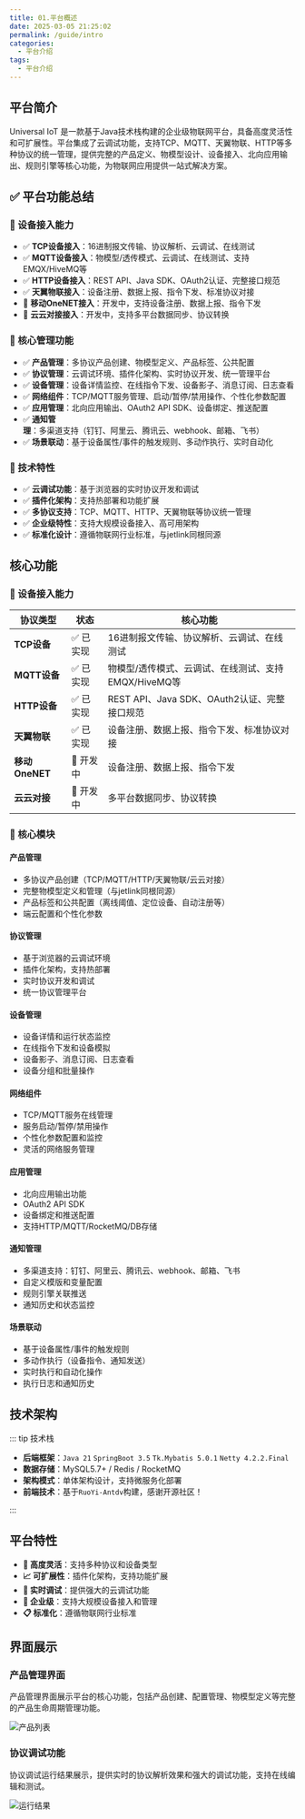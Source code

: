 ```yaml
---
title: 01.平台概述
date: 2025-03-05 21:25:02
permalink: /guide/intro
categories:
  - 平台介绍
tags:
  - 平台介绍
---
```


## 平台简介

Universal IoT 是一款基于Java技术栈构建的企业级物联网平台，具备高度灵活性和可扩展性。平台集成了云调试功能，支持TCP、MQTT、天翼物联、HTTP等多种协议的统一管理，提供完整的产品定义、物模型设计、设备接入、北向应用输出、规则引擎等核心功能，为物联网应用提供一站式解决方案。

## ✅ 平台功能总结

### 🚀 设备接入能力

- ✅ **TCP设备接入**：16进制报文传输、协议解析、云调试、在线测试
- ✅ **MQTT设备接入**：物模型/透传模式、云调试、在线测试、支持EMQX/HiveMQ等
- ✅ **HTTP设备接入**：REST API、Java SDK、OAuth2认证、完整接口规范
- ✅ **天翼物联接入**：设备注册、数据上报、指令下发、标准协议对接
- 🔄 **移动OneNET接入**：开发中，支持设备注册、数据上报、指令下发
- 🔄 **云云对接接入**：开发中，支持多平台数据同步、协议转换

### 🎯 核心管理功能

- ✅ **产品管理**：多协议产品创建、物模型定义、产品标签、公共配置
- ✅ **协议管理**：云调试环境、插件化架构、实时协议开发、统一管理平台
- ✅ **设备管理**：设备详情监控、在线指令下发、设备影子、消息订阅、日志查看
- ✅ **网络组件**：TCP/MQTT服务管理、启动/暂停/禁用操作、个性化参数配置
- ✅ **应用管理**：北向应用输出、OAuth2 API SDK、设备绑定、推送配置
- ✅ **通知管理**：多渠道支持（钉钉、阿里云、腾讯云、webhook、邮箱、飞书）
- ✅ **场景联动**：基于设备属性/事件的触发规则、多动作执行、实时自动化

### 🔧 技术特性

- ✅ **云调试功能**：基于浏览器的实时协议开发和调试
- ✅ **插件化架构**：支持热部署和功能扩展
- ✅ **多协议支持**：TCP、MQTT、HTTP、天翼物联等协议统一管理
- ✅ **企业级特性**：支持大规模设备接入、高可用架构
- ✅ **标准化设计**：遵循物联网行业标准，与jetlink同根同源

## 核心功能

### 🚀 设备接入能力

| 协议类型       | 状态      | 核心功能                                             |
| -------------- | --------- | ---------------------------------------------------- |
| **TCP设备**    | ✅ 已实现 | 16进制报文传输、协议解析、云调试、在线测试           |
| **MQTT设备**   | ✅ 已实现 | 物模型/透传模式、云调试、在线测试、支持EMQX/HiveMQ等 |
| **HTTP设备**   | ✅ 已实现 | REST API、Java SDK、OAuth2认证、完整接口规范         |
| **天翼物联**   | ✅ 已实现 | 设备注册、数据上报、指令下发、标准协议对接           |
| **移动OneNET** | 🔄 开发中 | 设备注册、数据上报、指令下发                         |
| **云云对接**   | 🔄 开发中 | 多平台数据同步、协议转换                             |

### 🎯 核心模块

#### 产品管理

- 多协议产品创建（TCP/MQTT/HTTP/天翼物联/云云对接）
- 完整物模型定义和管理（与jetlink同根同源）
- 产品标签和公共配置（离线阈值、定位设备、自动注册等）
- 端云配置和个性化参数

#### 协议管理

- 基于浏览器的云调试环境
- 插件化架构，支持热部署
- 实时协议开发和调试
- 统一协议管理平台

#### 设备管理

- 设备详情和运行状态监控
- 在线指令下发和设备模拟
- 设备影子、消息订阅、日志查看
- 设备分组和批量操作

#### 网络组件

- TCP/MQTT服务在线管理
- 服务启动/暂停/禁用操作
- 个性化参数配置和监控
- 灵活的网络服务管理

#### 应用管理

- 北向应用输出功能
- OAuth2 API SDK
- 设备绑定和推送配置
- 支持HTTP/MQTT/RocketMQ/DB存储

#### 通知管理

- 多渠道支持：钉钉、阿里云、腾讯云、webhook、邮箱、飞书
- 自定义模版和变量配置
- 规则引擎关联推送
- 通知历史和状态监控

#### 场景联动

- 基于设备属性/事件的触发规则
- 多动作执行（设备指令、通知发送）
- 实时执行和自动化操作
- 执行日志和通知历史

## 技术架构

::: tip 技术栈

- **后端框架**：`Java 21` `SpringBoot 3.5` `Tk.Mybatis 5.0.1` `Netty 4.2.2.Final`
- **数据存储**：MySQL5.7+ / Redis / RocketMQ
- **架构模式**：单体架构设计，支持微服务化部署
- **前端技术**：基于`RuoYi-Antdv`构建，感谢开源社区！

:::

## 平台特性

- **🔧 高度灵活**：支持多种协议和设备类型
- **📈 可扩展性**：插件化架构，支持功能扩展
- **🐛 实时调试**：提供强大的云调试功能
- **🏢 企业级**：支持大规模设备接入和管理
- **📋 标准化**：遵循物联网行业标准

## 界面展示

### 产品管理界面

产品管理界面展示平台的核心功能，包括产品创建、配置管理、物模型定义等完整的产品生命周期管理功能。

![产品列表](/iot/product/list.png "产品管理界面 - 展示平台的产品列表和基础功能")

### 协议调试功能

协议调试运行结果展示，提供实时的协议解析效果和强大的调试功能，支持在线编辑和测试。

![运行结果](/iot/product/protocol/run.png "协议调试运行结果 - 展示协议解析的实时效果")
